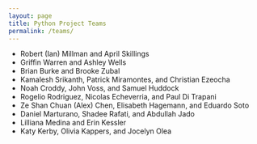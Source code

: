 ```yaml
---
layout: page
title: Python Project Teams
permalink: /teams/
---
```


- Robert (Ian) Millman and April Skillings
- Griffin Warren and Ashley Wells
- Brian Burke and Brooke Zubal
- Kamalesh Srikanth, Patrick Miramontes, and Christian Ezeocha
- Noah Croddy, John Voss, and Samuel Huddock
- Rogelio Rodriguez, Nicolas Echeverria, and Paul Di Trapani 
- Ze Shan Chuan (Alex) Chen, Elisabeth Hagemann, and Eduardo Soto
- Daniel Marturano, Shadee Rafati, and Abdullah Jado
- Lilliana Medina and Erin Kessler
- Katy Kerby, Olivia Kappers, and Jocelyn Olea